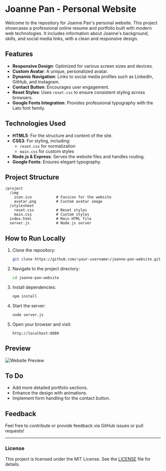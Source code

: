 # Joanne Pan - Personal Website

Welcome to the repository for Joanne Pan's personal website. This project showcases a professional online resume and portfolio built with modern web technologies. It includes information about Joanne's background, skills, and social media links, with a clean and responsive design.

## Features
- **Responsive Design**: Optimized for various screen sizes and devices.
- **Custom Avatar**: A unique, personalized avatar.
- **Dynamic Navigation**: Links to social media profiles such as LinkedIn, GitHub, and Instagram.
- **Contact Button**: Encourages user engagement.
- **Reset Styles**: Uses `reset.css` to ensure consistent styling across browsers.
- **Google Fonts Integration**: Provides professional typography with the Lato font family.

## Technologies Used
- **HTML5**: For the structure and content of the site.
- **CSS3**: For styling, including:
  - `reset.css` for normalization
  - `main.css` for custom styles
- **Node.js & Express**: Serves the website files and handles routing.
- **Google Fonts**: Ensures elegant typography.

## Project Structure
```
/project
  /img
    icon.ico           # Favicon for the website
    avatar.png         # Custom avatar image
  /stylesheet
    reset.css          # Reset styles
    main.css           # Custom styles
  index.html           # Main HTML file
  server.js            # Node.js server
```

## How to Run Locally
1. Clone the repository:
   ```bash
   git clone https://github.com/<your-username>/joanne-pan-website.git
   ```

2. Navigate to the project directory:
   ```bash
   cd joanne-pan-website
   ```

3. Install dependencies:
   ```bash
   npm install
   ```

4. Start the server:
   ```bash
   node server.js
   ```

5. Open your browser and visit:
   ```
   http://localhost:8080
   ```

## Preview
![Website Preview](./img/preview.png)

## To Do
- Add more detailed portfolio sections.
- Enhance the design with animations.
- Implement form handling for the contact button.

## Feedback
Feel free to contribute or provide feedback via GitHub issues or pull requests!

---

### License
This project is licensed under the MIT License. See the [LICENSE](LICENSE) file for details.

